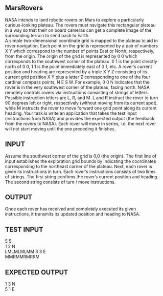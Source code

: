 ## MarsRovers

NASA intends to land robotic rovers on Mars to explore a particularly curious-looking plateau. The rovers must  navigate this rectangular plateau in a way so that their on board cameras can get a complete image of the  surrounding terrain to send back to Earth.  
A simple two-dimensional coordinate grid is mapped to the plateau to aid in rover navigation. Each point on the  grid is represented by a pair of numbers X Y which correspond to the number of points East or North, respectively,  from the origin. The origin of the grid is represented by 0 0 which corresponds to the southwest corner of the  plateau. 0 1 is the point directly north of 0 0, 1 1 is the point immediately east of 0 1, etc. A rover’s current  position and heading are represented by a triple X Y Z consisting of its current grid position X Y plus a letter Z corresponding to one of the four cardinal compass points, N E S W. For example, 0 0 N indicates that the rover is  in the very southwest corner of the plateau, facing north. 
NASA remotely controls rovers via instructions consisting of strings of letters. Possible instruction letters are L,  R, and M. L and R instruct the rover to turn 90 degrees left or right, respectively (without moving from its current  spot), while M instructs the rover to move forward one grid point along its current heading. 
Your task is write an application that takes the test input (instructions from NASA) and provides the expected  output (the feedback from the rovers to NASA). Each rover will move in series, i.e. the next rover will not start  moving until the one preceding it finishes.  

## INPUT 
Assume the southwest corner of the grid is 0,0 (the origin). The first  line of input establishes the exploration grid bounds by indicating  the coordinates corresponding to the northeast corner of the  plateau. 
Next, each rover is given its instructions in turn. Each rover’s  instructions consists of two lines of strings. The first string confirms  the rover’s current position and heading. The second string consists  of turn / move instructions.  

## OUTPUT 
Once each rover has received and completely executed its given  instructions, it transmits its updated position and heading to NASA.


## TEST INPUT 
5 5  
1 2 N  
LMLMLMLMM
3 3 E  
MMRMMRMRRM  

## EXPECTED OUTPUT 
1 3 N  
5 1 E 

